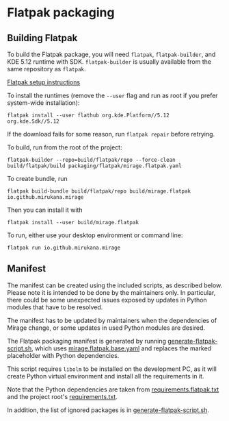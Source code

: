 # Flatpak packaging

## Building Flatpak

To build the Flatpak package, you will need `flatpak`, `flatpak-builder`, and
KDE 5.12 runtime with SDK. `flatpak-builder` is usually available from
the same repository as `flatpak`.

[Flatpak setup instructions](https://flatpak.org/setup/)

To install the runtimes (remove the `--user` flag and run as root if you 
prefer system-wide installation):

```
flatpak install --user flathub org.kde.Platform//5.12 org.kde.Sdk//5.12
```

If the download fails for some reason, run `flatpak repair` before retrying.

To build, run from the root of the project:

```
flatpak-builder --repo=build/flatpak/repo --force-clean build/flatpak/build packaging/flatpak/mirage.flatpak.yaml
```

To create bundle, run

```
flatpak build-bundle build/flatpak/repo build/mirage.flatpak io.github.mirukana.mirage
```

Then you can install it with
```
flatpak install --user build/mirage.flatpak
```

To run, either use your desktop environment or command line:
```
flatpak run io.github.mirukana.mirage
```


## Manifest

The manifest can be created using the included scripts, as described
below. Please note it is intended to be done by the maintainers
only. In particular, there could be some unexpected issues exposed by
updates in Python modules that have to be resolved.

The manifest has to be updated by maintainers when the dependencies of
Mirage change, or some updates in used Python modules are desired.

The Flatpak packaging manifest is generated by running
[generate-flatpak-script.sh](generate-flatpak-script.sh), which 
uses [mirage.flatpak.base.yaml](mirage.flatpak.base.yaml) and replaces the
marked placeholder with Python dependencies.

This script requires `libolm` to be installed on the development PC, as it
will create Python virtual environment and install all the requirements in it.

Note that the Python dependencies are taken from
[requirements.flatpak.txt](requirements.flatpak.txt) and the
project root's [requirements.txt](../../requirements.txt).

In addition, the list of ignored packages is in
[generate-flatpak-script.sh](generate-flatpak-script.sh).
